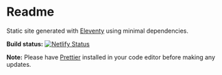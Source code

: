 # Readme

Static site generated with [Eleventy](http://11ty.dev) using minimal dependencies. 

**Build status:**
[![Netlify Status](https://api.netlify.com/api/v1/badges/82cd284c-cebb-4a02-8617-c1fef2c131b1/deploy-status)](https://app.netlify.com/sites/kwickramasekara/deploys)

**Note:**
Please have [Prettier](https://prettier.io) installed in your code editor before making any updates.
